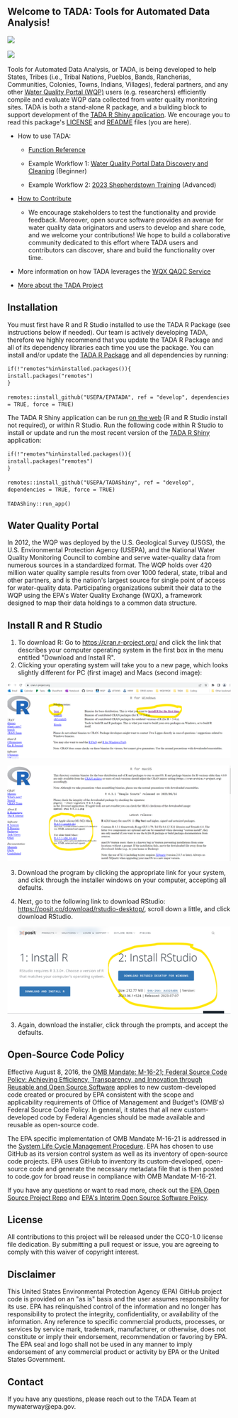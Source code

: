 ## Welcome to TADA: Tools for Automated Data Analysis!

[![](https://img.shields.io/badge/lifecycle-experimental-orange.svg)](https://lifecycle.r-lib.org/articles/stages.html#experimental)

[![](https://github.com/USEPA/EPATADA/actions/workflows/R-CMD-check.yaml/badge.svg)](https://github.com/USEPA/EPATADA/actions/workflows/R-CMD-check.yaml)

Tools for Automated Data Analysis, or TADA, is being developed to help States, Tribes (i.e., Tribal Nations, Pueblos, Bands, Rancherias, Communities, Colonies, Towns, Indians, Villages), federal partners, and any other [Water Quality Portal (WQP)](https://www.waterqualitydata.us/) users (e.g. researchers) efficiently compile and evaluate WQP data collected from water quality monitoring sites. TADA is both a stand-alone R package, and a building block to support development of the [TADA R Shiny application](https://github.com/USEPA/TADAShiny). We encourage you to read this package's [LICENSE](https://usepa.github.io/EPATADA/LICENSE.html) and [README](https://usepa.github.io/EPATADA/index.html) files (you are here).

-   How to use TADA:

    -   [Function Reference](https://usepa.github.io/EPATADA/reference/index.html)

    -   Example Workflow 1: [Water Quality Portal Data Discovery and Cleaning](https://usepa.github.io/EPATADA/articles/TADAModule1.html) (Beginner)

    -   Example Workflow 2: [2023 Shepherdstown Training](https://usepa.github.io/EPATADA/articles/TADATrainingShepherdstown.html) (Advanced)

-   [How to Contribute](https://usepa.github.io/EPATADA/articles/CONTRIBUTING.html)

    -   We encourage stakeholders to test the functionality and provide feedback. Moreover, open source software provides an avenue for water quality data originators and users to develop and share code, and we welcome your contributions! We hope to build a collaborative community dedicated to this effort where TADA users and contributors can discover, share and build the functionality over time.

-   More information on how TADA leverages the [WQX QAQC Service](https://usepa.github.io/EPATADA/articles/WQXValidationService.html)

-   [More about the TADA Project](https://www.epa.gov/waterdata/TADA)

## Installation

You must first have R and R Studio installed to use the TADA R Package (see instructions below if needed). Our team is actively developing TADA, therefore we highly recommend that you update the TADA R Package and all of its dependency libraries each time you use the package. You can install and/or update the [TADA R Package](https://github.com/USEPA/EPATADA) and all dependencies by running:

```{r}
if(!"remotes"%in%installed.packages()){
install.packages("remotes")
}

remotes::install_github("USEPA/EPATADA", ref = "develop", dependencies = TRUE, force = TRUE)
```

The TADA R Shiny application can be run [on the web](https://rconnect-public.epa.gov/TADAShiny/) (R and R Studio install not required), or within R Studio. Run the following code within R Studio to install or update and run the most recent version of the [TADA R Shiny](https://github.com/USEPA/TADAShiny) application:

```{r}
if(!"remotes"%in%installed.packages()){
install.packages("remotes")
}

remotes::install_github("USEPA/TADAShiny", ref = "develop", dependencies = TRUE, force = TRUE)

TADAShiny::run_app()
```

## Water Quality Portal

In 2012, the WQP was deployed by the U.S. Geological Survey (USGS), the U.S. Environmental Protection Agency (USEPA), and the National Water Quality Monitoring Council to combine and serve water-quality data from numerous sources in a standardized format. The WQP holds over 420 million water quality sample results from over 1000 federal, state, tribal and other partners, and is the nation's largest source for single point of access for water-quality data. Participating organizations submit their data to the WQP using the EPA's Water Quality Exchange (WQX), a framework designed to map their data holdings to a common data structure.

## Install R and R Studio

1.  To download R: Go to <https://cran.r-project.org/> and click the link that describes your computer operating system in the first box in the menu entitled "Download and Install R".
2.  Clicking your operating system will take you to a new page, which looks slightly different for PC (first image) and Macs (second image):

![](man/figures/Install1.png)

![](man/figures/Install2.png)

3.  Download the program by clicking the appropriate link for your system, and click through the installer windows on your computer, accepting all defaults.

4.  Next, go to the following link to download RStudio: <https://posit.co/download/rstudio-desktop/>, scroll down a little, and click download RStudio.

![](man/figures/Install3-01.png)

3.  Again, download the installer, click through the prompts, and accept the defaults.

## Open-Source Code Policy

Effective August 8, 2016, the [OMB Mandate: M-16-21; Federal Source Code Policy: Achieving Efficiency, Transparency, and Innovation through Reusable and Open Source Software](https://obamawhitehouse.archives.gov/sites/default/files/omb/memoranda/2016/m_16_21.pdf) applies to new custom-developed code created or procured by EPA consistent with the scope and applicability requirements of Office of Management and Budget's (OMB's) Federal Source Code Policy. In general, it states that all new custom-developed code by Federal Agencies should be made available and reusable as open-source code.

The EPA specific implementation of OMB Mandate M-16-21 is addressed in the [System Life Cycle Management Procedure](https://www.epa.gov/irmpoli8/policy-procedures-and-guidance-system-life-cycle-management-slcm). EPA has chosen to use GitHub as its version control system as well as its inventory of open-source code projects. EPA uses GitHub to inventory its custom-developed, open-source code and generate the necessary metadata file that is then posted to code.gov for broad reuse in compliance with OMB Mandate M-16-21.

If you have any questions or want to read more, check out the [EPA Open Source Project Repo](https://www.epa.gov/developers/open-source-software-and-code-repositories) and [EPA's Interim Open Source Software Policy](https://www.epa.gov/sites/default/files/2018-02/documents/interim_oss_policy_final.pdf).

## License

All contributions to this project will be released under the CCO-1.0 license file dedication. By submitting a pull request or issue, you are agreeing to comply with this waiver of copyright interest.

## Disclaimer

This United States Environmental Protection Agency (EPA) GitHub project code is provided on an "as is" basis and the user assumes responsibility for its use. EPA has relinquished control of the information and no longer has responsibility to protect the integrity, confidentiality, or availability of the information. Any reference to specific commercial products, processes, or services by service mark, trademark, manufacturer, or otherwise, does not constitute or imply their endorsement, recommendation or favoring by EPA. The EPA seal and logo shall not be used in any manner to imply endorsement of any commercial product or activity by EPA or the United States Government.

## Contact

If you have any questions, please reach out to the TADA Team at mywaterway\@epa.gov.

